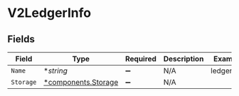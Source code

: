 # V2LedgerInfo


## Fields

| Field                                                     | Type                                                      | Required                                                  | Description                                               | Example                                                   |
| --------------------------------------------------------- | --------------------------------------------------------- | --------------------------------------------------------- | --------------------------------------------------------- | --------------------------------------------------------- |
| `Name`                                                    | **string*                                                 | :heavy_minus_sign:                                        | N/A                                                       | ledger001                                                 |
| `Storage`                                                 | [*components.Storage](../../models/components/storage.md) | :heavy_minus_sign:                                        | N/A                                                       |                                                           |